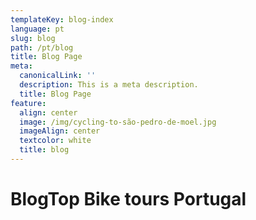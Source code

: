 ```yaml
---
templateKey: blog-index
language: pt
slug: blog
path: /pt/blog
title: Blog Page
meta:
  canonicalLink: ''
  description: This is a meta description.
  title: Blog Page
feature:
  align: center
  image: /img/cycling-to-são-pedro-de-moel.jpg
  imageAlign: center
  textcolor: white
  title: blog
---
```

# BlogTop Bike tours Portugal
